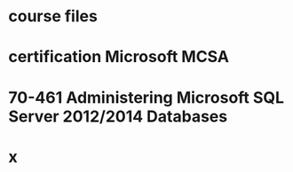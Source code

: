 # course files
# certification Microsoft MCSA
# 70-461 Administering Microsoft SQL Server 2012/2014 Databases
# x
